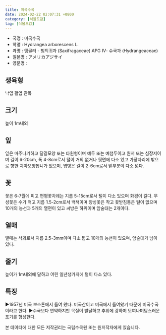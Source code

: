 ```yaml
---
title: 미국수국
date: 2024-02-22 02:07:31 +0800
category: [식물도감]
tag: [식물도감]
---
```




- 국명 : 미국수국
- 학명 : Hydrangea arborescens L.
- 과명 : 앵글러 - 범의귀과 (Saxifragaceae) APG Ⅳ- 수국과 (Hydrangeaceae)
- 일본명 : アメリカアジサイ
- 영문명 : 


## 생육형
낙엽 활엽 관목
## 크기
높이 1m내외
## 잎
잎은 마주나기하고 달걀모양 또는 타원형이며 예두 또는 예첨두이고 원저 또는 심장저이며 길이 6-20cm, 폭 4-8cm로서 털이 거의 없거나 뒷면에 다소 있고 가장자리에 밖으로 향한 치아모양톱니가 있으며, 엽병은 길이 2-6cm로서 밑부분이 다소 넓다.
## 꽃
꽃은 6-7월에 피고 편평꽃차례는 지름 5-15cm로서 털이 다소 있으며 화경이 길다. 무성꽃은 수가 적고 지름 1.5-2cm로서 백색이며 양성꽃은 작고 꽃받침통은 털이 없으며 10개의 능선과 5개의 열편이 있고 씨방은 하위이며 암술대는 2개이다.
## 열매
열매는 삭과로서 지름 2.5-3mm이며 다소 짧고 10개의 능선이 있으며, 암술대가 남아 있다.
## 줄기
높이가 1m내외에 달하고 어린 일년생가지에 털이 다소 있다.
## 특징
▶1957년 미국 보스톤에서 들여 왔다. 미국산이고 미국에서 들여왔기 때문에 미국수국이라고 한다.▶수국보다 연약하지만 목질이 발달하고 추위에 강하며 모여나며탐스러운 포기를 형성한다.






본 데이터에 대한 모든 저작권리는 국립수목원 또는 원저작자에게 있습니다.
